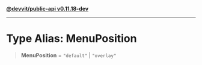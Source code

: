 [**@devvit/public-api v0.11.18-dev**](../../README.md)

---

# Type Alias: MenuPosition

> **MenuPosition** = `"default"` \| `"overlay"`

